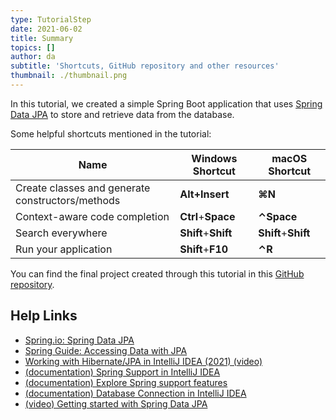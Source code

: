 ```yaml
---
type: TutorialStep
date: 2021-06-02
title: Summary
topics: []
author: da
subtitle: 'Shortcuts, GitHub repository and other resources'
thumbnail: ./thumbnail.png
---
```


In this tutorial, we created a simple Spring Boot application that uses [Spring Data JPA](https://spring.io/projects/spring-data-jpa) to store and retrieve data from the database.

Some helpful shortcuts mentioned in the tutorial:

| Name      | Windows Shortcut | macOS Shortcut      |
| ----------- | ----------- |---------------------|
|Create classes and generate constructors/methods|**Alt+Insert**| **⌘N**              |
|Context-aware code completion|**Ctrl**+**Space**| **⌃Space**          |
|Search everywhere|**Shift**+**Shift**| **Shift**+**Shift** |
|Run your application|**Shift**+**F10** | **⌃R**              |

You can find the final project created through this tutorial in this [GitHub repository](https://github.com/daliasheasha/SpringDataJPA).

## Help Links
- [Spring.io: Spring Data JPA](https://spring.io/projects/spring-data-jpa)
- [Spring Guide: Accessing Data with JPA](https://spring.io/guides/gs/accessing-data-jpa/)
- [Working with Hibernate/JPA in IntelliJ IDEA (2021) (video)](https://youtu.be/QJddHc41xrM)
- [(documentation) Spring Support in IntelliJ IDEA](https://www.jetbrains.com/help/idea/spring-support.html)
- [(documentation) Explore Spring support features](https://www.jetbrains.com/help/idea/spring-support-tutorial.html)
- [(documentation) Database Connection in IntelliJ IDEA](https://www.jetbrains.com/help/idea/connecting-to-a-database.html)
- [(video) Getting started with Spring Data JPA](https://www.youtube.com/watch?v=wuX2ESOy-Ts)
